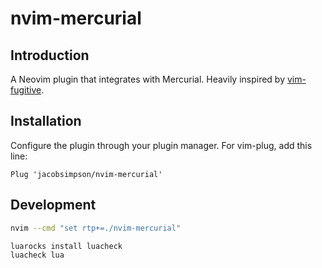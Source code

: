 # nvim-mercurial

## Introduction

A Neovim plugin that integrates with Mercurial. Heavily inspired by [vim-fugitive](https://github.com/tpope/vim-fugitive).

## Installation

Configure the plugin through your plugin manager. For vim-plug, add this line:

```vim
Plug 'jacobsimpson/nvim-mercurial'
```

## Development

```sh
nvim --cmd "set rtp+=./nvim-mercurial"
```

```sh
luarocks install luacheck
luacheck lua
```
